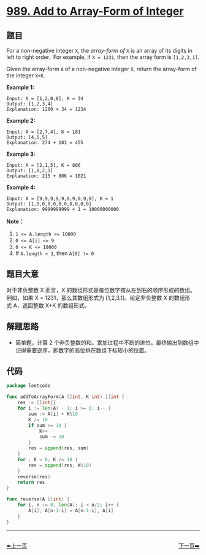# [989. Add to Array-Form of Integer](https://leetcode.com/problems/add-to-array-form-of-integer/)

## 题目

For a non-negative integer `X`, the *array-form of `X`* is an array of its digits in left to right order.  For example, if `X = 1231`, then the array form is `[1,2,3,1]`.

Given the array-form `A` of a non-negative integer `X`, return the array-form of the integer `X+K`.

**Example 1:**

```
Input: A = [1,2,0,0], K = 34
Output: [1,2,3,4]
Explanation: 1200 + 34 = 1234
```

**Example 2:**

```
Input: A = [2,7,4], K = 181
Output: [4,5,5]
Explanation: 274 + 181 = 455
```

**Example 3:**

```
Input: A = [2,1,5], K = 806
Output: [1,0,2,1]
Explanation: 215 + 806 = 1021
```

**Example 4:**

```
Input: A = [9,9,9,9,9,9,9,9,9,9], K = 1
Output: [1,0,0,0,0,0,0,0,0,0,0]
Explanation: 9999999999 + 1 = 10000000000
```

**Note：**

1. `1 <= A.length <= 10000`
2. `0 <= A[i] <= 9`
3. `0 <= K <= 10000`
4. If `A.length > 1`, then `A[0] != 0`

## 题目大意

对于非负整数 X 而言，X 的数组形式是每位数字按从左到右的顺序形成的数组。例如，如果 X = 1231，那么其数组形式为 [1,2,3,1]。给定非负整数 X 的数组形式 A，返回整数 X+K 的数组形式。

## 解题思路

- 简单题，计算 2 个非负整数的和。累加过程中不断的进位，最终输出到数组中记得需要逆序，即数字的高位排在数组下标较小的位置。

## 代码

```go
package leetcode

func addToArrayForm(A []int, K int) []int {
	res := []int{}
	for i := len(A) - 1; i >= 0; i-- {
		sum := A[i] + K%10
		K /= 10
		if sum >= 10 {
			K++
			sum -= 10
		}
		res = append(res, sum)
	}
	for ; K > 0; K /= 10 {
		res = append(res, K%10)
	}
	reverse(res)
	return res
}

func reverse(A []int) {
	for i, n := 0, len(A); i < n/2; i++ {
		A[i], A[n-1-i] = A[n-1-i], A[i]
	}
}
```


----------------------------------------------
<div style="display: flex;justify-content: space-between;align-items: center;">
<p><a href="https://books.halfrost.com/leetcode/ChapterFour/0900~0999/0987.Vertical-Order-Traversal-of-a-Binary-Tree/">⬅️上一页</a></p>
<p><a href="https://books.halfrost.com/leetcode/ChapterFour/0900~0999/0990.Satisfiability-of-Equality-Equations/">下一页➡️</a></p>
</div>

